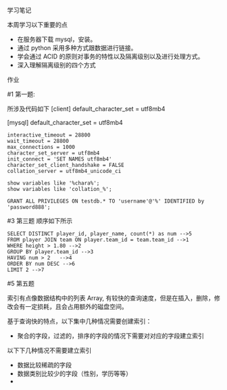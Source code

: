 学习笔记

本周学习以下重要的点

-   在服务器下载 mysql，安装。
-   通过 python 采用多种方式跟数据进行链接。
-   学会通过 ACID 的原则对事务的特性以及隔离级别以及进行处理方式。
-   深入理解隔离级别的四个方式

作业

#1 第一题:

所涉及代码如下
[client]
default_character_set = utf8mb4

[mysql]
default_character_set = utf8mb4

```
interactive_timeout = 28800
wait_timeout = 28800
max_connections = 1000
character_set_server = utf8mb4
init_connect = 'SET NAMES utf8mb4'
character_set_client_handshake = FALSE
collation_server = utf8mb4_unicode_ci
```

```
show variables like '%chara%';
show variables like 'collation_%';

GRANT ALL PRIVILEGES ON testdb.* TO 'username'@'%' IDENTIFIED by 'password888';
```

#3 第三题
顺序如下所示

```
SELECT DISTINCT player_id, player_name, count(*) as num -->5
FROM player JOIN team ON player.team_id = team.team_id -->1
WHERE height > 1.80 -->2
GROUP BY player.team_id -->3
HAVING num > 2   -->4
ORDER BY num DESC -->6
LIMIT 2 -->7
```

#5 第五题

索引有点像数据结构中的列表 Array, 有较快的查询速度，但是在插入，删除，修改会有一定损耗，且会占用额外的磁盘空间。

基于查询快的特点，以下集中几种情况需要创建索引：

-   聚合的字段，过滤的，排序的字段的情况下需要对对应的字段建立索引

以下下几种情况不需要建立索引

-   数据比较稀疏的字段
-   数据类别比较少的字段（性别，学历等等）
-

